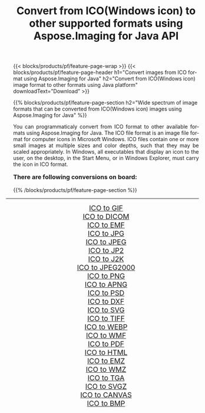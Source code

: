 ﻿---
title: Convert from ICO(Windows icon) to other supported formats using Aspose.Imaging for Java API 
weight: 3920
url: /java/conversion/from/ico/ 
lang: en
langdirlevel: 2
locales: zh-hans,ja,it,ru,de,es,fr,nl,id,lt,pl,pt,vi,tr,ko,zh-hant,ar,hi,th,sv,cs,uk,he
description: Aspose.Imaging API can easily convert from ICO(Windows icon) to other formats using Java platform
---

{{< blocks/products/pf/feature-page-wrap >}}
{{< blocks/products/pf/feature-page-header h1="Convert images from ICO format using Aspose.Imaging for Java" h2="Convert from ICO(Windows icon) image format to other formats using Java platform" downloadText="Download" >}}


{{% blocks/products/pf/feature-page-section  h2="Wide spectrum of image formats that can be converted from ICO(Windows icon) images using Aspose.Imaging for Java" %}}
<p align=justify>You can programmaticaly convert from ICO format to other available formats using 
Aspose.Imaging for Java. The ICO file format is an image file format for computer icons in Microsoft Windows. ICO files contain one or more small images at multiple sizes and color depths, such that they may be scaled appropriately. In Windows, all executables that display an icon to the user, on the desktop, in the Start Menu, or in Windows Explorer, must carry the icon in ICO format.</p>
<h3 style="margin-top:16px;">
There are following conversions on board:
</h3>
{{% /blocks/products/pf/feature-page-section %}}
<div class="container-fluid productfamilypage bg-gray">
    <div class="convertypes bg-gray agp-content section">
        <div class="container">
		<hr style="margin-left:-20px;"/>
		<div class="row other-converters" style="gap: 10px;font-size: 19px;text-align:center;">
		    <div class='col-md-3 other-converter remove-lp remove-rp'><a href="/imaging/java/conversion/ico-to-gif/" style="padding:15px;">ICO to GIF</a></div><div class='col-md-3 other-converter remove-lp remove-rp'><a href="/imaging/java/conversion/ico-to-dicom/" style="padding:15px;">ICO to DICOM</a></div><div class='col-md-3 other-converter remove-lp remove-rp'><a href="/imaging/java/conversion/ico-to-emf/" style="padding:15px;">ICO to EMF</a></div><div class='col-md-3 other-converter remove-lp remove-rp'><a href="/imaging/java/conversion/ico-to-jpg/" style="padding:15px;">ICO to JPG</a></div><div class='col-md-3 other-converter remove-lp remove-rp'><a href="/imaging/java/conversion/ico-to-jpeg/" style="padding:15px;">ICO to JPEG</a></div><div class='col-md-3 other-converter remove-lp remove-rp'><a href="/imaging/java/conversion/ico-to-jp2/" style="padding:15px;">ICO to JP2</a></div><div class='col-md-3 other-converter remove-lp remove-rp'><a href="/imaging/java/conversion/ico-to-j2k/" style="padding:15px;">ICO to J2K</a></div><div class='col-md-3 other-converter remove-lp remove-rp'><a href="/imaging/java/conversion/ico-to-jpeg2000/" style="padding:15px;">ICO to JPEG2000</a></div><div class='col-md-3 other-converter remove-lp remove-rp'><a href="/imaging/java/conversion/ico-to-png/" style="padding:15px;">ICO to PNG</a></div><div class='col-md-3 other-converter remove-lp remove-rp'><a href="/imaging/java/conversion/ico-to-apng/" style="padding:15px;">ICO to APNG</a></div><div class='col-md-3 other-converter remove-lp remove-rp'><a href="/imaging/java/conversion/ico-to-psd/" style="padding:15px;">ICO to PSD</a></div><div class='col-md-3 other-converter remove-lp remove-rp'><a href="/imaging/java/conversion/ico-to-dxf/" style="padding:15px;">ICO to DXF</a></div><div class='col-md-3 other-converter remove-lp remove-rp'><a href="/imaging/java/conversion/ico-to-svg/" style="padding:15px;">ICO to SVG</a></div><div class='col-md-3 other-converter remove-lp remove-rp'><a href="/imaging/java/conversion/ico-to-tiff/" style="padding:15px;">ICO to TIFF</a></div><div class='col-md-3 other-converter remove-lp remove-rp'><a href="/imaging/java/conversion/ico-to-webp/" style="padding:15px;">ICO to WEBP</a></div><div class='col-md-3 other-converter remove-lp remove-rp'><a href="/imaging/java/conversion/ico-to-wmf/" style="padding:15px;">ICO to WMF</a></div><div class='col-md-3 other-converter remove-lp remove-rp'><a href="/imaging/java/conversion/ico-to-pdf/" style="padding:15px;">ICO to PDF</a></div><div class='col-md-3 other-converter remove-lp remove-rp'><a href="/imaging/java/conversion/ico-to-html/" style="padding:15px;">ICO to HTML</a></div><div class='col-md-3 other-converter remove-lp remove-rp'><a href="/imaging/java/conversion/ico-to-emz/" style="padding:15px;">ICO to EMZ</a></div><div class='col-md-3 other-converter remove-lp remove-rp'><a href="/imaging/java/conversion/ico-to-wmz/" style="padding:15px;">ICO to WMZ</a></div><div class='col-md-3 other-converter remove-lp remove-rp'><a href="/imaging/java/conversion/ico-to-tga/" style="padding:15px;">ICO to TGA</a></div><div class='col-md-3 other-converter remove-lp remove-rp'><a href="/imaging/java/conversion/ico-to-svgz/" style="padding:15px;">ICO to SVGZ</a></div><div class='col-md-3 other-converter remove-lp remove-rp'><a href="/imaging/java/conversion/ico-to-canvas/" style="padding:15px;">ICO to CANVAS</a></div><div class='col-md-3 other-converter remove-lp remove-rp'><a href="/imaging/java/conversion/ico-to-bmp/" style="padding:15px;">ICO to BMP</a></div>
                </div>
        </div>
    </div>
</div>
<br/>

